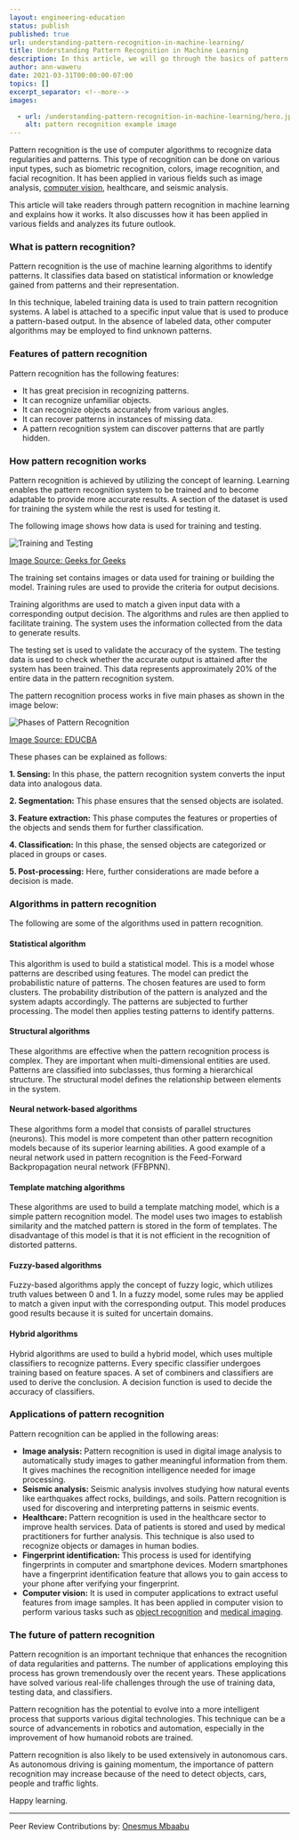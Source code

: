 ```yaml
---
layout: engineering-education
status: publish
published: true
url: understanding-pattern-recognition-in-machine-learning/
title: Understanding Pattern Recognition in Machine Learning
description: In this article, we will go through the basics of pattern recognition in machine learning. This article will provide an overview of how this phenomenon works and highlight some of the algorithms used in pattern recognition.   
author: ann-waweru
date: 2021-03-31T00:00:00-07:00
topics: []
excerpt_separator: <!--more-->
images:

  - url: /understanding-pattern-recognition-in-machine-learning/hero.jpg
    alt: pattern recognition example image
---
```

Pattern recognition is the use of computer algorithms to recognize data regularities and patterns. This type of recognition can be done on various input types, such as biometric recognition, colors, image recognition, and facial recognition. It has been applied in various fields such as image analysis, [computer vision](https://www.section.io/engineering-education/computer-vision-straight-lines/), healthcare, and seismic analysis.
<!--more-->
This article will take readers through pattern recognition in machine learning and explains how it works. It also discusses how it has been applied in various fields and analyzes its future outlook.

### What is pattern recognition?
Pattern recognition is the use of machine learning algorithms to identify patterns. It classifies data based on statistical information or knowledge gained from patterns and their representation. 

In this technique, labeled training data is used to train pattern recognition systems. A label is attached to a specific input value that is used to produce a pattern-based output. In the absence of labeled data, other computer algorithms may be employed to find unknown patterns.   

### Features of pattern recognition
Pattern recognition has the following features:
- It has great precision in recognizing patterns.
- It can recognize unfamiliar objects.
- It can recognize objects accurately from various angles.
- It can recover patterns in instances of missing data.
- A pattern recognition system can discover patterns that are partly hidden. 
  
### How pattern recognition works
Pattern recognition is achieved by utilizing the concept of learning. Learning enables the pattern recognition system to be trained and to become adaptable to provide more accurate results. A section of the dataset is used for training the system while the rest is used for testing it. 

The following image shows how data is used for training and testing. 

![Training and Testing](/understanding-pattern-recognition-in-machine-learning/training-and-testing.png)

[Image Source: Geeks for Geeks](https://media.geeksforgeeks.org/wp-content/uploads/patt_intro.png)

The training set contains images or data used for training or building the model. Training rules are used to provide the criteria for output decisions. 

Training algorithms are used to match a given input data with a corresponding output decision. The algorithms and rules are then applied to facilitate training. The system uses the information collected from the data to generate results. 

The testing set is used to validate the accuracy of the system. The testing data is used to check whether the accurate output is attained after the system has been trained. This data represents approximately 20% of the entire data in the pattern recognition system. 

The pattern recognition process works in five main phases as shown in the image below:

![Phases of Pattern Recognition](/understanding-pattern-recognition-in-machine-learning/phases-of-pattern-recognition.jpg)

[Image Source: EDUCBA](https://cdn.educba.com/academy/wp-content/uploads/2020/01/pattern-2.jpg)

These phases can be explained as follows:

**1. Sensing:** In this phase, the pattern recognition system converts the input data into analogous data. 

**2. Segmentation:** This phase ensures that the sensed objects are isolated.

**3. Feature extraction:** This phase computes the features or properties of the objects and sends them for further classification. 

**4. Classification:** In this phase, the sensed objects are categorized or placed in groups or cases. 

**5. Post-processing:** Here, further considerations are made before a decision is made. 

### Algorithms in pattern recognition
The following are some of the algorithms used in pattern recognition. 

#### Statistical algorithm
This algorithm is used to build a statistical model. This is a model whose patterns are described using features. The model can predict the probabilistic nature of patterns. The chosen features are used to form clusters. The probability distribution of the pattern is analyzed and the system adapts accordingly. The patterns are subjected to further processing. The model then applies testing patterns to identify patterns. 

#### Structural algorithms
These algorithms are effective when the pattern recognition process is complex. They are important when multi-dimensional entities are used. Patterns are classified into subclasses, thus forming a hierarchical structure. The structural model defines the relationship between elements in the system. 

#### Neural network-based algorithms
These algorithms form a model that consists of parallel structures (neurons). This model is more competent than other pattern recognition models because of its superior learning abilities. A good example of a neural network used in pattern recognition is the Feed-Forward Backpropagation neural network (FFBPNN). 

#### Template matching algorithms
These algorithms are used to build a template matching model, which is a simple pattern recognition model. The model uses two images to establish similarity and the matched pattern is stored in the form of templates. The disadvantage of this model is that it is not efficient in the recognition of distorted patterns.

#### Fuzzy-based algorithms
Fuzzy-based algorithms apply the concept of fuzzy logic, which utilizes truth values between 0 and 1. In a fuzzy model, some rules may be applied to match a given input with the corresponding output. This model produces good results because it is suited for uncertain domains. 

#### Hybrid algorithms
Hybrid algorithms are used to build a hybrid model, which uses multiple classifiers to recognize patterns. Every specific classifier undergoes training based on feature spaces. A set of combiners and classifiers are used to derive the conclusion. A decision function is used to decide the accuracy of classifiers. 

### Applications of pattern recognition
Pattern recognition can be applied in the following areas:
- **Image analysis:** Pattern recognition is used in digital image analysis to automatically study images to gather meaningful information from them. It gives machines the recognition intelligence needed for image processing. 
- **Seismic analysis:** Seismic analysis involves studying how natural events like earthquakes affect rocks, buildings, and soils. Pattern recognition is used for discovering and interpreting patterns in seismic events. 
- **Healthcare:** Pattern recognition is used in the healthcare sector to improve health services. Data of patients is stored and used by medical practitioners for further analysis. This technique is also used to recognize objects or damages in human bodies. 
- **Fingerprint identification:** This process is used for identifying fingerprints in computer and smartphone devices. Modern smartphones have a fingerprint identification feature that allows you to gain access to your phone after verifying your fingerprint. 
- **Computer vision:** It is used in computer applications to extract useful features from image samples. It has been applied in computer vision to perform various tasks such as [object recognition](https://en.wikipedia.org/wiki/Outline_of_object_recognition) and [medical imaging](https://en.wikipedia.org/wiki/Medical_imaging). 
  
### The future of pattern recognition
Pattern recognition is an important technique that enhances the recognition of data regularities and patterns. The number of applications employing this process has grown tremendously over the recent years. These applications have solved various real-life challenges through the use of training data, testing data, and classifiers. 

Pattern recognition has the potential to evolve into a more intelligent process that supports various digital technologies. This technique can be a source of advancements in robotics and automation, especially in the improvement of how humanoid robots are trained. 

Pattern recognition is also likely to be used extensively in autonomous cars. As autonomous driving is gaining momentum, the importance of pattern recognition may increase because of the need to detect objects, cars, people and traffic lights.

Happy learning.

---
Peer Review Contributions by: [Onesmus Mbaabu](/authors/onesmus-mbaabu/)
